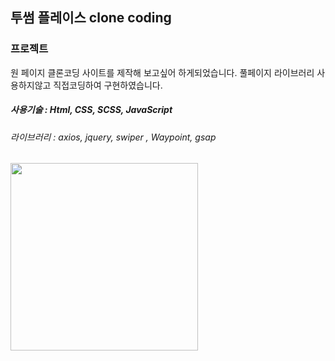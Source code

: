 ## 투썸 플레이스 clone coding

### 프로젝트
원 페이지 클론코딩 사이트를 제작해 보고싶어 하게되었습니다.
풀페이지 라이브러리 사용하지않고 직접코딩하여 구현하였습니다.

##### 사용기술 : Html, CSS, SCSS, JavaScript
###### 라이브러리 : axios, jquery, swiper , Waypoint, gsap

<img src="https://user-images.githubusercontent.com/107607247/196360905-91b68a88-a33b-40f2-83a9-187b7d298841.png"  width="300px">

